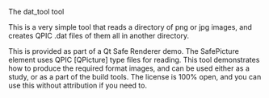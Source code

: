 The dat_tool tool

This is a very simple tool that reads a directory of png or jpg images, and
creates QPIC .dat files of them all in another directory.

This is provided as part of a Qt Safe Renderer demo. The SafePicture element
uses QPIC [QPicture] type files for reading. This tool demonstrates how to 
produce the required format images, and can be used either as a study, or as
a part of the build tools. The license is 100% open, and you can use this 
without attribution if you need to.


